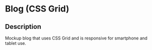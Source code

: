 # Blog (CSS Grid)


## Description ###
Mockup blog that uses CSS Grid and is responsive for smartphone and tablet use.